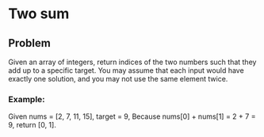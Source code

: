 # Two sum

## Problem

Given an array of integers, return indices of the two numbers such that they add up to a specific target.
You may assume that each input would have exactly one solution, and you may not use the same element twice.

### Example:

Given nums = [2, 7, 11, 15], target = 9,
Because nums[0] + nums[1] = 2 + 7 = 9,
return [0, 1].
